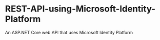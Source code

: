 # REST-API-using-Microsoft-Identity-Platform
An ASP.NET Core web API that uses Microsoft Identity Platform
